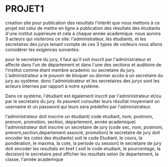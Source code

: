 # PROJET1
creation site pour publication des resultats
 l'interêt que nous mettons à ce projet est celui de mettre en ligne a publication des résultats des étudiants d'une institut supérieure et cela à chaque année 
 academique.
 nous aurons 3 acteurs qui visiterons ce site:
 l'administrateur, les étudiants, et les secretaires des jurys
 tenant compte de ces 3 types de visiteurs nous allons considérer les exigences suivantes:
 
 pour le secretaire du jury, il faut qu'il soit inscrit par l'administrateur et affecté dans l'un de département et dans l'une des sections et auditoire de 
 l'institut comme étant membre academic ou secretaire du jury. L'administrateur a le pouvoir de bloquer ou donner accès à un secretaire du jury au système.
 donc l'administrateur et les secretaires des jurys sont les acteurs internes par rapport à notre système.
 
 Dans ce système, l'étudiant est également inscrit par l'administrateur et/ou par le secretaire du jury. ils peuvent consulter leurs résultat moyennant un 
 username et un password qui leurs sera prédefini par l'administrateur. 
 
 l'administrateur doit inscrire un étudiant( code etudiant, nom, postnom, prenom, promotion, section, departement, année academique)
 l'administrateur doit inscrire un secretaire de jury (code sec, nom, postnom, prenom,section,departement associé, promotion)
 le secretaire de jury doit encoder les cotes des étudiants( soit le code Etudiant, le cours, la pondération, le maxima, la cote, la periode ou session)
 le secretaire de jury doit encoder les resultats en bref ( soit le code etudiant, le pourcentage, la decision)
 le secretaire peut afficher les resultats selon (le departement, la classe, l'année academique
